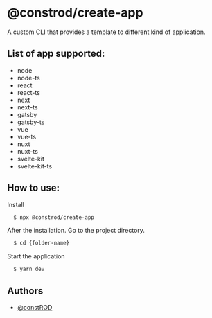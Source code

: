 # @constrod/create-app

A custom CLI that provides a template to different kind of application.

## List of app supported:

- node
- node-ts
- react
- react-ts
- next
- next-ts
- gatsby
- gatsby-ts
- vue
- vue-ts
- nuxt
- nuxt-ts
- svelte-kit
- svelte-kit-ts

## How to use:

Install

```bash
  $ npx @constrod/create-app
```

After the installation. Go to the project directory.

```bash
  $ cd {folder-name}
```

Start the application

```bash
  $ yarn dev
```

## Authors

- [@constROD](https://www.github.com/constROD)
